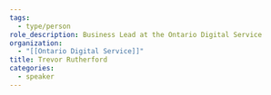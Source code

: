 ```yaml
---
tags:
  - type/person
role_description: Business Lead at the Ontario Digital Service
organization:
  - "[[Ontario Digital Service]]"
title: Trevor Rutherford
categories:
  - speaker
---
```

